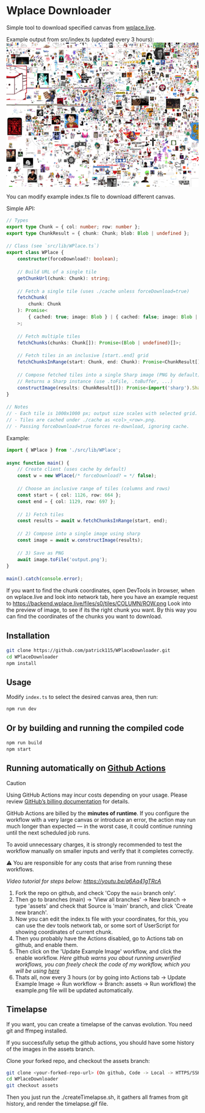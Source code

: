 # Wplace Downloader

Simple tool to download specified canvas from [wplace.live](https://wplace.live).

Example output from src/index.ts (updated every 3 hours):
![Example output](https://raw.githubusercontent.com/patrick11514/WPlaceDownloader/assets/example.png)

You can modify example index.ts file to download different canvas.

Simple API:

```ts
// Types
export type Chunk = { col: number; row: number };
export type ChunkResult = { chunk: Chunk; blob: Blob | undefined };

// Class (see `src/lib/WPlace.ts`)
export class WPlace {
    constructor(forceDownload?: boolean);

    // Build URL of a single tile
    getChunkUrl(chunk: Chunk): string;

    // Fetch a single tile (uses ./cache unless forceDownload=true)
    fetchChunk(
        chunk: Chunk
    ): Promise<
        { cached: true; image: Blob } | { cached: false; image: Blob | undefined }
    >;

    // Fetch multiple tiles
    fetchChunks(chunks: Chunk[]): Promise<(Blob | undefined)[]>;

    // Fetch tiles in an inclusive [start..end] grid
    fetchChunksInRange(start: Chunk, end: Chunk): Promise<ChunkResult[]>;

    // Compose fetched tiles into a single Sharp image (PNG by default)
    // Returns a Sharp instance (use .toFile, .toBuffer, ...)
    constructImage(results: ChunkResult[]): Promise<import('sharp').Sharp>;
}

// Notes
// - Each tile is 1000x1000 px; output size scales with selected grid.
// - Tiles are cached under ./cache as <col>_<row>.png.
// - Passing forceDownload=true forces re-download, ignoring cache.
```

Example:

```ts
import { WPlace } from './src/lib/WPlace';

async function main() {
    // Create client (uses cache by default)
    const w = new WPlace(/* forceDownload? = */ false);

    // Choose an inclusive range of tiles (columns and rows)
    const start = { col: 1126, row: 664 };
    const end = { col: 1129, row: 697 };

    // 1) Fetch tiles
    const results = await w.fetchChunksInRange(start, end);

    // 2) Compose into a single image using sharp
    const image = await w.constructImage(results);

    // 3) Save as PNG
    await image.toFile('output.png');
}

main().catch(console.error);
```

If you want to find the chunk coordinates, open DevTools in browser, when on wplace.live and look into network tab, here you have an example request to https://backend.wplace.live/files/s0/tiles/COLUMN/ROW.png Look into the preview of image, to see if its the right chunk you want. By this way you can find the coordinates of the chunks you want to download.

## Installation

```bash
git clone https://github.com/patrick115/WPlaceDownloader.git
cd WPlaceDownloader
npm install
```

## Usage

Modify `index.ts` to select the desired canvas area, then run:

```bash
npm run dev
```

## Or by building and running the compiled code

```bash
npm run build
npm start
```

## Running automatically on [Github Actions](https://github.com/features/actions)

> [!CAUTION]  
> Using GitHub Actions may incur costs depending on your usage. Please review [GitHub’s billing documentation](https://docs.github.com/en/billing/concepts/product-billing/github-actions#free-use-of-github-actions) for details.  
>  
> GitHub Actions are billed by the **minutes of runtime**. If you configure the workflow with a very large canvas or introduce an error, the action may run much longer than expected — in the worst case, it could continue running until the next scheduled job runs.  
>  
> To avoid unnecessary charges, it is strongly recommended to test the workflow manually on smaller inputs and verify that it completes correctly.  
>  
> ⚠️ You are responsible for any costs that arise from running these workflows.

*Video tutorial for steps below: https://youtu.be/q6Aq41gTRcA*

1. Fork the repo on github, and check 'Copy the `main` branch only'.
2. Then go to branches (main) -> 'View all branches' -> New branch -> type 'assets' and check that Source is 'main' branch, and click 'Create new branch'.
3. Now you can edit the index.ts file with your coordinates, for this, you can use the dev tools network tab, or some sort of UserScript for showing coordinates of current chunk.
4. Then you probably have the Actions disabled, go to Actions tab on github, and enable them.
5. Then click on the 'Update Example Image' workflow, and click the enable workflow. *Here github warns you about running unverified workflows, you can freely check the code of my workflow, which you will be using [here](https://github.com/patrick11514/WPlaceDownloader/blob/main/.github/workflows/update-example.yml)*
6. Thats all, now every 3 hours (or by going into Actions tab -> Update Example Image -> Run workflow -> Branch: assets -> Run workflow) the example.png file will be updated automatically.

## Timelapse

If you want, you can create a timelapse of the canvas evolution. You need git and ffmpeg installed.

If you successfully setup the github actions, you should have some history of the images in the assets branch.

Clone your forked repo, and checkout the assets branch:

```bash
git clone <your-forked-repo-url> (On github, Code -> Local -> HTTPS/SSH and copy the URL)
cd WPlaceDownloader
git checkout assets
```

Then you just run the ./createTimelapse.sh, it gathers all frames from git history, and render the timelapse.gif file.
